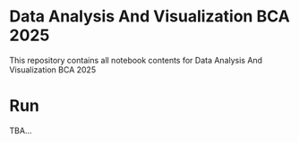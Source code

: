 # Data Analysis And Visualization BCA 2025
This repository contains all notebook contents for Data Analysis And Visualization BCA 2025

# Run
TBA...
